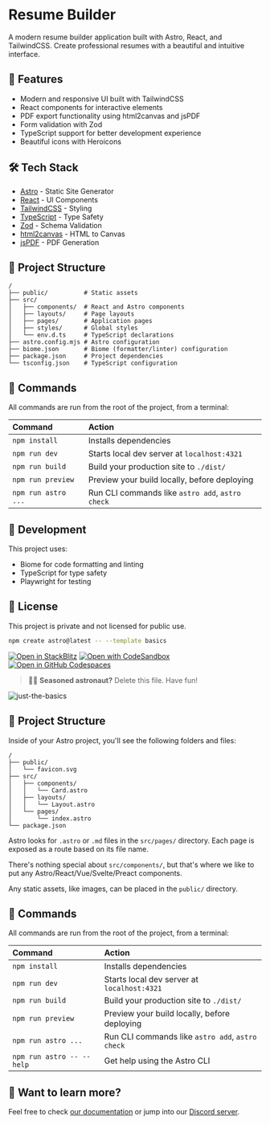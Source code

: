 # Resume Builder

A modern resume builder application built with Astro, React, and TailwindCSS. Create professional resumes with a beautiful and intuitive interface.

## 🚀 Features

- Modern and responsive UI built with TailwindCSS
- React components for interactive elements
- PDF export functionality using html2canvas and jsPDF
- Form validation with Zod
- TypeScript support for better development experience
- Beautiful icons with Heroicons

## 🛠️ Tech Stack

- [Astro](https://astro.build) - Static Site Generator
- [React](https://reactjs.org) - UI Components
- [TailwindCSS](https://tailwindcss.com) - Styling
- [TypeScript](https://www.typescriptlang.org) - Type Safety
- [Zod](https://zod.dev) - Schema Validation
- [html2canvas](https://html2canvas.hertzen.com) - HTML to Canvas
- [jsPDF](https://github.com/parallax/jsPDF) - PDF Generation

## 🚀 Project Structure

```text
/
├── public/          # Static assets
├── src/
│   ├── components/  # React and Astro components
│   ├── layouts/     # Page layouts
│   ├── pages/       # Application pages
│   ├── styles/      # Global styles
│   └── env.d.ts     # TypeScript declarations
├── astro.config.mjs # Astro configuration
├── biome.json       # Biome (formatter/linter) configuration
├── package.json     # Project dependencies
└── tsconfig.json    # TypeScript configuration
```

## 🧞 Commands

All commands are run from the root of the project, from a terminal:

| Command                   | Action                                           |
| :------------------------ | :----------------------------------------------- |
| `npm install`             | Installs dependencies                            |
| `npm run dev`             | Starts local dev server at `localhost:4321`      |
| `npm run build`           | Build your production site to `./dist/`          |
| `npm run preview`         | Preview your build locally, before deploying     |
| `npm run astro ...`       | Run CLI commands like `astro add`, `astro check` |

## 🧪 Development

This project uses:
- Biome for code formatting and linting
- TypeScript for type safety
- Playwright for testing

## 📝 License

This project is private and not licensed for public use.

```sh
npm create astro@latest -- --template basics
```

[![Open in StackBlitz](https://developer.stackblitz.com/img/open_in_stackblitz.svg)](https://stackblitz.com/github/withastro/astro/tree/latest/examples/basics)
[![Open with CodeSandbox](https://assets.codesandbox.io/github/button-edit-lime.svg)](https://codesandbox.io/p/sandbox/github/withastro/astro/tree/latest/examples/basics)
[![Open in GitHub Codespaces](https://github.com/codespaces/badge.svg)](https://codespaces.new/withastro/astro?devcontainer_path=.devcontainer/basics/devcontainer.json)

> 🧑‍🚀 **Seasoned astronaut?** Delete this file. Have fun!

![just-the-basics](https://github.com/withastro/astro/assets/2244813/a0a5533c-a856-4198-8470-2d67b1d7c554)

## 🚀 Project Structure

Inside of your Astro project, you'll see the following folders and files:

```text
/
├── public/
│   └── favicon.svg
├── src/
│   ├── components/
│   │   └── Card.astro
│   ├── layouts/
│   │   └── Layout.astro
│   └── pages/
│       └── index.astro
└── package.json
```

Astro looks for `.astro` or `.md` files in the `src/pages/` directory. Each page is exposed as a route based on its file name.

There's nothing special about `src/components/`, but that's where we like to put any Astro/React/Vue/Svelte/Preact components.

Any static assets, like images, can be placed in the `public/` directory.

## 🧞 Commands

All commands are run from the root of the project, from a terminal:

| Command                   | Action                                           |
| :------------------------ | :----------------------------------------------- |
| `npm install`             | Installs dependencies                            |
| `npm run dev`             | Starts local dev server at `localhost:4321`      |
| `npm run build`           | Build your production site to `./dist/`          |
| `npm run preview`         | Preview your build locally, before deploying     |
| `npm run astro ...`       | Run CLI commands like `astro add`, `astro check` |
| `npm run astro -- --help` | Get help using the Astro CLI                     |

## 👀 Want to learn more?

Feel free to check [our documentation](https://docs.astro.build) or jump into our [Discord server](https://astro.build/chat).
